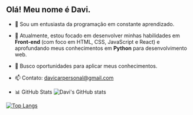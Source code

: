 ## Olá! Meu nome é Davi.

- 👋 Sou um entusiasta da programação em constante aprendizado.
- 🌱 Atualmente, estou focado em desenvolver minhas habilidades em **Front-end** (com foco em HTML, CSS, JavaScript e React) e aprofundando meus conhecimentos em **Python** para desenvolvimento web.
- 🚀 Busco oportunidades para aplicar meus conhecimentos.
- 📫 Contato: davicarpersonal@gmail.com

- 📊 GitHub Stats
![Davi's GitHub stats](https://github-readme-stats.vercel.app/api?username=DaviCarvalhoAz&show_icons=true&theme=dracula)

[![Top Langs](https://github-readme-stats.vercel.app/api/top-langs/?username=DaviCarvalhoAz&layout=compact)](https://github.com/anuraghazra/github-readme-stats)
